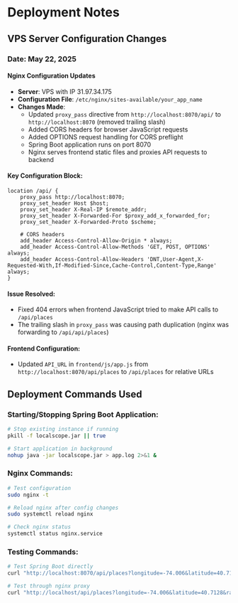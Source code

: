 # Deployment Notes

## VPS Server Configuration Changes

### Date: May 22, 2025

#### Nginx Configuration Updates
- **Server**: VPS with IP 31.97.34.175
- **Configuration File**: `/etc/nginx/sites-available/your_app_name`
- **Changes Made**:
  - Updated `proxy_pass` directive from `http://localhost:8070/api/` to `http://localhost:8070` (removed trailing slash)
  - Added CORS headers for browser JavaScript requests
  - Added OPTIONS request handling for CORS preflight
  - Spring Boot application runs on port 8070
  - Nginx serves frontend static files and proxies API requests to backend

#### Key Configuration Block:
```nginx
location /api/ {
    proxy_pass http://localhost:8070;
    proxy_set_header Host $host;
    proxy_set_header X-Real-IP $remote_addr;
    proxy_set_header X-Forwarded-For $proxy_add_x_forwarded_for;
    proxy_set_header X-Forwarded-Proto $scheme;
    
    # CORS headers
    add_header Access-Control-Allow-Origin * always;
    add_header Access-Control-Allow-Methods 'GET, POST, OPTIONS' always;
    add_header Access-Control-Allow-Headers 'DNT,User-Agent,X-Requested-With,If-Modified-Since,Cache-Control,Content-Type,Range' always;
}
```

#### Issue Resolved:
- Fixed 404 errors when frontend JavaScript tried to make API calls to `/api/places`
- The trailing slash in `proxy_pass` was causing path duplication (nginx was forwarding to `/api/api/places`)

#### Frontend Configuration:
- Updated `API_URL` in `frontend/js/app.js` from `http://localhost:8070/api/places` to `/api/places` for relative URLs

## Deployment Commands Used

### Starting/Stopping Spring Boot Application:
```bash
# Stop existing instance if running
pkill -f localscope.jar || true

# Start application in background
nohup java -jar localscope.jar > app.log 2>&1 &
```

### Nginx Commands:
```bash
# Test configuration
sudo nginx -t

# Reload nginx after config changes
sudo systemctl reload nginx

# Check nginx status
systemctl status nginx.service
```

### Testing Commands:
```bash
# Test Spring Boot directly
curl "http://localhost:8070/api/places?longitude=-74.006&latitude=40.7128&radius=1000"

# Test through nginx proxy
curl "http://localhost/api/places?longitude=-74.006&latitude=40.7128&radius=1000"
``` 